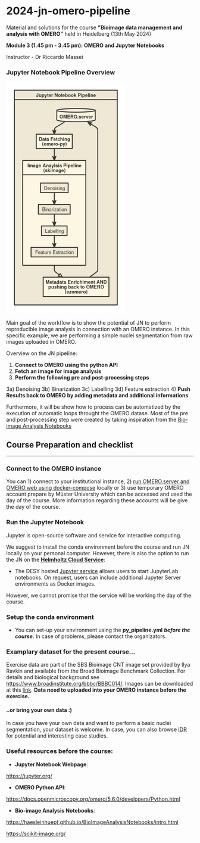 # 2024-jn-omero-pipeline

Material and solutions for the course **"Bioimage data management and analysis with OMERO"**
held in Heidelberg (13th May 2024)

**Module 3 (1.45 pm - 3.45 pm): OMERO and Jupyter Notebooks**

Instructor - Dr Riccardo Massei

### Jupyter Notebook Pipeline Overview

![JN.png](01_presentation%2F01_images%2FJN.png)

Main goal of the workflow is to show the potential of JN to perform reproducible image
analysis in connection with an OMERO instance. In this specific example, we are performing
a simple nuclei segmentation from raw images uploaded in OMERO. 

Overview on the JN pipeline:
1) **Connect to OMERO using the python API**
2) **Fetch an image for image analysis**
3)  **Perform the following pre and post-processing steps**

   3a) Denoising
   3b) Binarization 
   3c) Labelling 
   3d) Feature extraction
4) **Push Results back to OMERO by adding metadata and additional informations**

Furthermore, it will be show how to process can be automatized by the execution of
automatic loops throught the OMERO datase. Most of the pre and post-processing step 
were created by taking inspiration from the [Bio-image Analysis Notebooks](https://haesleinhuepf.github.io/BioImageAnalysisNotebooks/intro.html)

## Course Preparation and checklist

----

### Connect to the OMERO instance

You can 1) connect to your institutional instance, 2) [run OMERO.server and OMERO.web using docker-compose](https://github.com/ome/docker-example-omero) locally or 3) 
use temporary OMERO account prepare by Müster University which can be accessed and used the day of the course. 
More information regarding these accounts will be give the day of the course. 

### Run the Jupyter Notebook
Jupyter is open-source software and service for interactive computing.

We suggest to install the conda environment before the course and
run JN locally on your personal computer. However, there is also the option to 
run the JN on the 
[**Helmholtz Cloud Service**](https://helmholtz.cloud/services/?serviceDetails=jupyter-desy&serviceID=955f806d-9936-4fa2-993b-e0e1abd483db):

- The DESY hosted [Jupyter service](https://jupyter.desy.de/hub/login) allows users to start JupyterLab notebooks. 
On request, users can include additional Jupyter Server environments as Docker images.

However, we cannot promise that the service will be working the day of the course.



### Setup the conda environment
- You can set-up your environment using the **py_pipeline.yml** **_before the course_**. In case of problems, please contact the organizators.


### Examplary dataset for the present course...

Exercise data are part of the SBS Bioimage CNT image set provided by Ilya Ravkin and 
available from the Broad Bioimage Benchmark Collection. For details and biological 
background see https://www.broadinstitute.org/bbbc/BBBC014/. Images can be downloaded at 
this [link](https://data.broadinstitute.org/bbbc/BBBC014/BBBC014_v1_images.zip). 
**Data need to uploaded into your OMERO instance before the exercise.**

#### ..or bring your own data :)
In case you have your own data and want to perform a basic nuclei segmentation, your 
dataset is welcome. In case, you can also browse [IDR](https://idr.openmicroscopy.org/) for potential and interesting case studies.

### Useful resources before the course:

- **Jupyter Notebook Webpage**:

https://jupyter.org/

- **OMERO Python API**:

https://docs.openmicroscopy.org/omero/5.6.0/developers/Python.html

- **Bio-image Analysis Notebooks**:

https://haesleinhuepf.github.io/BioImageAnalysisNotebooks/intro.html

https://scikit-image.org/
